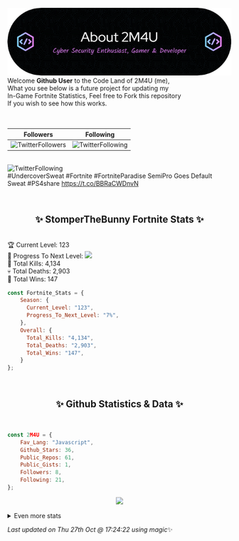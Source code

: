 
  ![Header](./src/github-banner.png)
  <br>
  Welcome **Github User** to the Code Land of 2M4U (me),<br>
  What you see below is a future project for updating my<br>
  In-Game Fortnite Statistics, Feel free to Fork this repository<br>
  If you wish to see how this works.
  <br><br>
  <br>
  
  | Followers  | Following |
  | ---------- |:---------:|
  | ![TwitterFollowers](https://img.shields.io/badge/Twitter%20Followers-79-blue)  | ![TwitterFollowing](https://img.shields.io/badge/Twitter%20Following-217-blue)  |


  <br>![TwitterFollowing](https://img.shields.io/badge/Latest%20Tweet--blue)<br>
  #UndercoverSweat #Fortnite #FortniteParadise  SemiPro Goes Default Sweat #PS4share https://t.co/BBRaCWDnvN
   
  <br><h2 align="center"> ✨ StomperTheBunny Fortnite Stats ✨</h2><br>
  🏆 Current Level: 123<br>
  🎉 Progress To Next Level: ![](https://geps.dev/progress/7)<br>
  🎯 Total Kills: 4,134<br>
  💀 Total Deaths: 2,903<br>
  👑 Total Wins: 147<br>

```js
const Fortnite_Stats = {
    Season: {    
      Current_Level: "123",
      Progress_To_Next_Level: "7%",
    },
    Overall: {
      Total_Kills: "4,134",
      Total_Deaths: "2,903",
      Total_Wins: "147",
    }
}; 
```


<br><h2 align="center"> ✨ Github Statistics & Data ✨</h2><br>

```js
const 2M4U = {
    Fav_Lang: "Javascript",
    Github_Stars: 36,
    Public_Repos: 61,
    Public_Gists: 1,
    Followers: 8,
    Following: 21,
}; 
```

<p align="center">
<img src="https://github-readme-streak-stats.herokuapp.com/?user=2M4U&theme=tokyonight">
</p>
<details>
  <summary>
      Even more stats
  </summary>
  <p align="center">
    <img src="https://github-profile-trophy.vercel.app/?username=2M4U&theme=dracula">
    <img src="https://github-readme-stats.vercel.app/api?username=2M4U&theme=tokyonight&count_private=true&show_icons=true&include_all_commits=true">
  </p>
</details>

<!-- Last updated on Thu Oct 27 2022 17:24:22 GMT+0000 (Coordinated Universal Time) ;-;-->
<i>Last updated on  Thu 27th Oct @ 17:24:22 using magic</i>✨